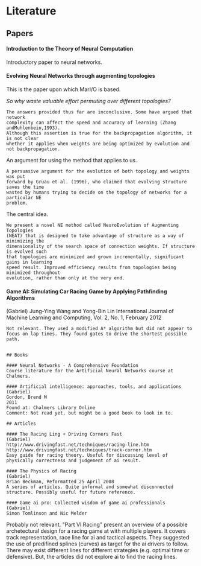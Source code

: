 # Literature

## Papers

#### Introduction to the Theory of Neural Computation
Introductory paper to neural networks.

#### Evolving Neural Networks through augmenting topologies
This is the paper upon which MarI/O is based.

*So why waste valuable effort permuting over different topologies?*
````
The answers provided thus far are inconclusive. Some have argued that network
complexity can affect the speed and accuracy of learning (Zhang andMuhlenbein,1993).
Although this assertion is true for the backpropagation algorithm, it is not clear
whether it applies when weights are being optimized by evolution and not backpropagation.
````

An argument for using the method that applies to us.
````
A persuasive argument for the evolution of both topology and weights was put
forward by Gruau et al. (1996), who claimed that evolving structure saves the time
wasted by humans trying to decide on the topology of networks for a particular NE
problem.
````
The central idea.
````
We present a novel NE method called NeuroEvolution of Augmenting Topologies
(NEAT) that is designed to take advantage of structure as a way of minimizing the
dimensionality of the search space of connection weights. If structure is evolved such
that topologies are minimized and grown incrementally, significant gains in learning
speed result. Improved efficiency results from topologies being minimized throughout
evolution, rather than only at the very end.
````

#### Game AI: Simulating Car Racing Game by Applying Pathfinding Algorithms
(Gabriel)
Jung-Ying Wang and Yong-Bin Lin
International Journal of Machine Learning and Computing, Vol. 2, No. 1, February 2012
````
Not relevant. They used a modified A* algorithm but did not appear to focus on lap times. They found gates to drive the shortest possible path.


## Books

#### Neural Networks - A Comprehensive Foundation
Course literature for the Artificial Neural Networks course at Chalmers.

#### Artificial intelligence: approaches, tools, and applications
(Gabriel)
Gordon, Brend M
2011
Found at: Chalmers Library Online
Comment: Not read yet, but might be a good book to look in to.

## Articles

#### The Racing Ling + Driving Corners Fast
(Gabriel)
http://www.drivingfast.net/techniques/racing-line.htm
http://www.drivingfast.net/techniques/track-corner.htm
Easy guide for racing theory. Useful for discussing level of physically correctness and judgement of ai result.

#### The Physics of Racing
(Gabriel)
Brian Beckman, Reformatted 25 April 2008
A series of articles. Quite informal and somewhat disconnected structure. Possibly useful for future reference.

#### Game ai pro: Collected wisdom of game ai professionals
(Gabriel)
Simon Tomlinson and Nic Melder
````
Probably not relevant. 
"Part VI Racing" present an overview of a possible archetectural design for a racing game at with multiple players. It covers track representation, race line for ai and tactical aspects.
They suggested the use of predifined splines (curves) as target for the ai drivers to follow. There may exist different lines for different strategies (e.g. optimal time or defensive). But, the articles did not explore ai to find the racing lines.